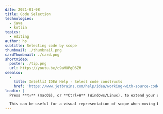 ```yaml
---
date: 2021-01-08
title: Code Selection
technologies:
  - java
  - kotlin
topics:
  - editing
author: hs
subtitle: Selecting code by scope
thumbnail: ./thumbnail.png
cardThumbnail: ./card.png
shortVideo:
  poster: ./tip.png
  url: https://youtu.be/c9aM8PgD6ZM
seealso:
  - 
    title: IntelliJ IDEA Help - Select code constructs
    href: 'https://www.jetbrains.com/help/idea/working-with-source-code.html#editor_code_selection'
leadin: |
  Press **⌥↑** (macOS), or **Ctrl+W** (Windows/Linux), to extend your selection of code by scope. To reduce the scope, use **⌥↓** (macOS), or **Shift+Ctrl+W** (Windows/Linux).

  This can be useful for a visual representation of scope when moving blocks of code around.
---
```


